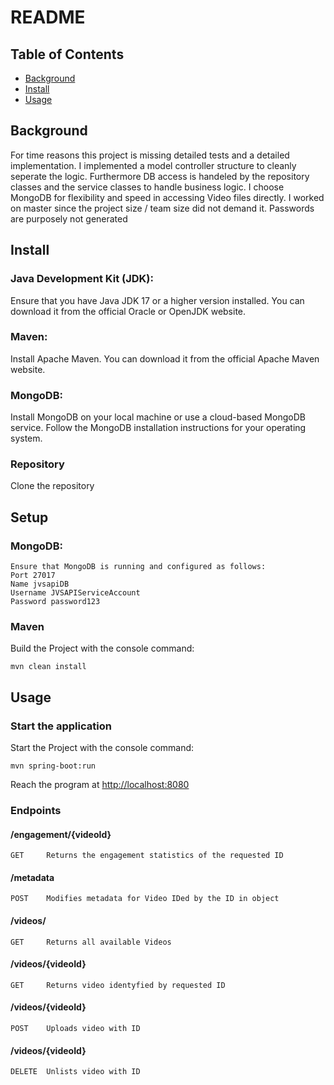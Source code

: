 # README


## Table of Contents

- [Background](#background)
- [Install](#install)
- [Usage](#usage)

## Background

For time reasons this project is missing detailed tests and a detailed implementation.
I implemented a model controller structure to cleanly seperate the logic. Furthermore DB access is handeled by the repository classes and the service classes to handle business logic. 
I choose MongoDB for flexibility and speed in accessing Video files directly.
I worked on master since the project size / team size did not demand it.
Passwords are purposely not generated

## Install

### Java Development Kit (JDK):
Ensure that you have Java JDK 17 or a higher version installed. You can download it from the official Oracle or OpenJDK website.

### Maven:
Install Apache Maven. You can download it from the official Apache Maven website.

### MongoDB:
Install MongoDB on your local machine or use a cloud-based MongoDB service. Follow the MongoDB installation instructions for your operating system.
    

### Repository 
Clone the repository


## Setup

### MongoDB:
    Ensure that MongoDB is running and configured as follows: 
    Port 27017
    Name jvsapiDB
    Username JVSAPIServiceAccount
    Password password123

### Maven
Build the Project with the console command: 

    mvn clean install

## Usage

### Start the application

Start the Project with the console command: 

    mvn spring-boot:run
Reach the program at [http://localhost:8080](http://localhost:8080)

### Endpoints
#### /engagement/{videoId}
    GET     Returns the engagement statistics of the requested ID
#### /metadata
    POST    Modifies metadata for Video IDed by the ID in object
#### /videos/
    GET     Returns all available Videos
#### /videos/{videoId}
    GET     Returns video identyfied by requested ID
#### /videos/{videoId}
    POST    Uploads video with ID
#### /videos/{videoId}
    DELETE  Unlists video with ID
